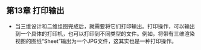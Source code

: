 ## 第13章 打印输出
- 当三维设计和二维组图完成后，就需要将它们打印输出。打印操作，可以输出到一个具体的打印机，也可以打印到不同类型的文件。例如，将带有三维渲染视图的图纸“Sheet”输出为一个JPG文件，这其实也是一种打印操作。